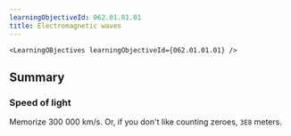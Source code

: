 ```yaml
---
learningObjectiveId: 062.01.01.01
title: Electromagnetic waves
---
```


```tsx eval
<LearningOBjectives learningObjectiveId={062.01.01.01} />
```

## Summary

### Speed of light

Memorize 300 000 km/s. Or, if you don't like counting zeroes, `3E8` meters.
